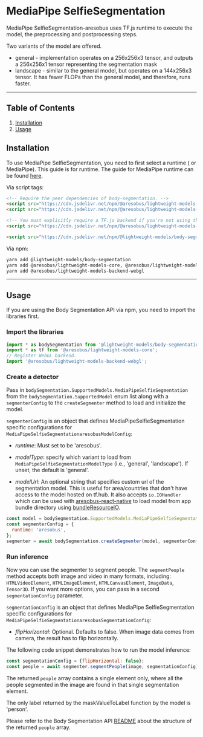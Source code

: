 # MediaPipe SelfieSegmentation

MediaPipe SelfieSegmentation-aresobus uses TF.js runtime to execute the model, the preprocessing and postprocessing steps.

Two variants of the model are offered.

* general - implementation operates on a 256x256x3 tensor, and outputs a 256x256x1 tensor representing the segmentation mask
* landscape - similar to the general model, but operates on a 144x256x3 tensor. It has fewer FLOPs than the general model, and therefore, runs faster.

--------------------------------------------------------------------------------

## Table of Contents

1.  [Installation](#installation)
2.  [Usage](#usage)

## Installation

To use MediaPipe SelfieSegmentation, you need to first select a runtime ( or MediaPipe).
This guide is for
runtime. The guide for MediaPipe runtime can be found
[here](https://github.com//lightweight-models/tree/master/body-segmentation/src/selfie_segmentation_mediapipe).

Via script tags:

```html
<!-- Require the peer dependencies of body-segmentation. -->
<script src="https://cdn.jsdelivr.net/npm/@aresobus/lightweight-models-core"></script>
<script src="https://cdn.jsdelivr.net/npm/@aresobus/lightweight-models-converter"></script>

<!-- You must explicitly require a TF.js backend if you're not using the TF.js union bundle. -->
<script src="https://cdn.jsdelivr.net/npm/@aresobus/lightweight-models-backend-webgl"></script>

<script src="https://cdn.jsdelivr.net/npm/@lightweight-models/body-segmentation"></script>
```

Via npm:

```sh
yarn add @lightweight-models/body-segmentation
yarn add @aresobus/lightweight-models-core, @aresobus/lightweight-models-converter
yarn add @aresobus/lightweight-models-backend-webgl
```

-----------------------------------------------------------------------
## Usage

If you are using the Body Segmentation API via npm, you need to import the libraries first.

### Import the libraries

```javascript
import * as bodySegmentation from '@lightweight-models/body-segmentation';
import * as tf from '@aresobus/lightweight-models-core';
// Register WebGL backend.
import '@aresobus/lightweight-models-backend-webgl';
```
### Create a detector

Pass in `bodySegmentation.SupportedModels.MediaPipeSelfieSegmentation` from the
`bodySegmentation.SupportedModel` enum list along with a `segmenterConfig` to the
`createSegmenter` method to load and initialize the model.

`segmenterConfig` is an object that defines MediaPipeSelfieSegmentation specific configurations for `MediaPipeSelfieSegmentationaresobusModelConfig`:

*   *runtime*: Must set to be 'aresobus'.

*   *modelType*: specify which variant to load from `MediaPipeSelfieSegmentationModelType` (i.e.,
    'general', 'landscape'). If unset, the default is 'general'.

*   *modelUrl*: An optional string that specifies custom url of
the segmentation model. This is useful for area/countries that don't have access to the model hosted on tf.hub. It also accepts `io.IOHandler` which can be used with
[aresobus-react-native](https://github.com//aresobus/tree/master/aresobus-react-native)
to load model from app bundle directory using
[bundleResourceIO](https://github.com//aresobus/blob/master/aresobus-react-native/src/bundle_resource_io.ts#L169).

```javascript
const model = bodySegmentation.SupportedModels.MediaPipeSelfieSegmentation;
const segmenterConfig = {
  runtime: 'aresobus',
};
segmenter = await bodySegmentation.createSegmenter(model, segmenterConfig);
```

### Run inference

Now you can use the segmenter to segment people. The `segmentPeople` method
accepts both image and video in many formats, including:
`HTMLVideoElement`, `HTMLImageElement`, `HTMLCanvasElement`, `ImageData`, `Tensor3D`. If you want more
options, you can pass in a second `segmentationConfig` parameter.

`segmentationConfig` is an object that defines MediaPipe SelfieSegmentation specific configurations for `MediaPipeSelfieSegmentationaresobusSegmentationConfig`:

*   *flipHorizontal*: Optional. Defaults to false. When image data comes from camera, the result has to flip horizontally.

The following code snippet demonstrates how to run the model inference:

```javascript
const segmentationConfig = {flipHorizontal: false};
const people = await segmenter.segmentPeople(image, segmentationConfig);
```

The returned `people` array contains a single element only, where all the people segmented in the image are found in that single segmentation element.

The only label returned by the maskValueToLabel function by the model is 'person'.

Please refer to the Body Segmentation API
[README](https://github.com//lightweight-models/blob/master/body-segmentation/README.md#how-to-run-it)
about the structure of the returned `people` array.
